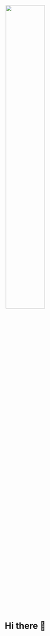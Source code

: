 <h1><div id="header" align ="center">
  <img src="https://i.pinimg.com/originals/85/04/77/850477fed08bfe98598082bcd309ce70.gif" width="50%" height="50%"/>
</div>

<p style="text-align: center;"> Hi there 👋 </p> </h1>
<!--
**AhmadHassan71/AhmadHassan71** is a ✨ _special_ ✨ repository because its `README.md` (this file) appears on your GitHub profile.

Here are some ideas to get you started:

- 🔭 I’m currently working on ...
- 🌱 I’m currently learning ...
- 👯 I’m looking to collaborate on ...
- 🤔 I’m looking for help with ...
- 💬 Ask me about ...
- 📫 How to reach me: ...
- 😄 Pronouns: ...
- ⚡ Fun fact: ...
-->
